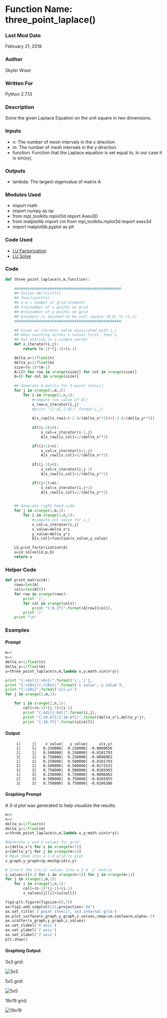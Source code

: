 # Function Name: three_point_laplace()

### Last Mod Date
February 21, 2018
### Author
Skyler Wiser
### Written For
Python 2.7.13
### Description
Solve the given Laplace Equation on the unit square in two dimensions.
### Inputs

* n: The number of mesh intervals in the x direction
* m: The number of mesh intervals in the y direction
* function: Function that the Laplace equation is set equal to, in our case it is sin(xy),


### Outputs

* lambda: The largest eigenvalue of matrix A

### Modules Used

* import math
* import numpy as np
* from mpl_toolkits.mplot3d import Axes3D
* from matplotlib import cm
from mpl_toolkits.mplot3d import axes3d
* import matplotlib.pyplot as plt

### Code Used

* [LU Factorization](https://swiser.github.io/MATH5620/HW2/LU_factorization)
* [LU Solve](https://swiser.github.io/MATH5620/HW2/LU_solve)

### Code

```python
def three_point_laplace(n,m,function):
    
    ################################################
    ## Solves del(u)=f(x)
    ## function=f(x)
    ## n,m = number of grid elements
    ## n+1=number of x points on grid
    ## m+1=number of y points on grid
    ## boundary is assumed to be unit square (0,0) to (1,1)
    ################################################

    ## Gives an iterator value associated with i,j
    ## when counting across x values first, then y
    ## but storing in a single vector
    def x_iterator(i,j):
        return (n-1)*(j-1)+(i-1)

    delta_x=1/float(n)
    delta_y=1/float(m)
    size=(n-1)*(m-1)
    A=[[0 for row in xrange(size)] for col in xrange(size)]
    b=[0 for col in xrange(size)]
    
    ## Generate A matrix for 3-point stencil
    for j in xrange(1,m,1):
        for i in xrange(1,n,1):
            #compute row value of A[]
            x_row=x_iterator(i,j)
            #print "({:d},{:d})".format(i,j)
            
            A[x_row][x_row]=(-2.0/(delta_x**2))+(-2.0/(delta_y**2))
            
            if((i-1)>0):
                x_col=x_iterator(i-1,j)
                A[x_row][x_col]=1/(delta_x**2)

            if((i+1)<n):
                x_col=x_iterator(i+1,j)
                A[x_row][x_col]=1/(delta_x**2)
                
            if((j-1)>0):
                x_col=x_iterator(i,j-1)
                A[x_row][x_col]=1/(delta_y**2)

            if((j+1)<m):
                x_col=x_iterator(i,j+1)
                A[x_row][x_col]=1/(delta_y**2)

    
    ## Generate right hand side
    for j in xrange(1,m,1):
        for i in xrange(1,n,1):
            #compute col value for i,j
            x_col=x_iterator(i,j)
            x_value=delta_x*i
            y_value=delta_y*j
            b[x_col]=function(x_value,y_value)

    LU,p=LU_factorization(A)
    u=LU_solve(LU,p,b)
    return u
```
### Helper Code

```python
def print_matrix(A):
    rows=len(A)
    cols=len(A[0])
    for row in xrange(rows):
        print '|',
        for col in xrange(cols):
            print "{:8.2f}".format(A[row][col]),
        print '|'
    print "\n"
```

### Examples
#### Prompt

```python
m=4
n=4
delta_x=1/float(n)
delta_y=1/float(m)
u=three_point_laplace(n,m,lambda x,y:math.sin(x*y))

print "{:>6s}|{:>6s}|".format('i','j'),
print "{:>10s}|{:>10s}|".format('x value','y value'),
print "{:>10s}".format('u(x,y)')
for j in xrange(1,m,1):

    for i in xrange(1,n,1):
        cell=(n-1)*(j-1)+(i-1)
        print "{:6d}|{:6d}|".format(i,j),
        print "{:10.6f}|{:10.6f}|".format(delta_x*i,delta_y*j),
        print "{:10.7f}".format(u[cell])
```

#### Output

```
     i|     j|    x value|   y value|     u(x,y)
     1|     1|   0.250000|  0.250000| -0.0060656
     2|     1|   0.500000|  0.250000| -0.0101793
     3|     1|   0.750000|  0.250000| -0.0096062
     1|     2|   0.250000|  0.500000| -0.0101793
     2|     2|   0.500000|  0.500000| -0.0172531
     3|     2|   0.750000|  0.500000| -0.0165955
     1|     3|   0.250000|  0.750000| -0.0096062
     2|     3|   0.500000|  0.750000| -0.0165955
     3|     3|   0.750000|  0.750000| -0.0166306
```
#### Graphing Prompt

A 3-d plot was generated to help visualize the results.

```python
m=4
n=4
delta_x=1/float(n)
delta_y=1/float(m)
u=three_point_laplace(n,m,lambda x,y:math.sin(x*y))

#Generate x and y values for grid
x=[delta_x*i for i in xrange(n+1)]
y=[delta_y*j for j in xrange(m+1)]
# Mesh them into a 2-d grid to plot
x_graph,y_graph=np.meshgrid(x,y)

# Insert the u(x,y) values into a 2-d 'z' matrix
z_values=[[0.0 for i in xrange(n+1)] for j in xrange(m+1)]
for j in xrange(1,m,1):
    for i in xrange(1,n,1):
        cell=(n-1)*(j-1)+(i-1)
        z_values[j][i]=(u[cell])

fig1=plt.figure(figsize=(9,7))
ax=fig1.add_subplot(111,projection='3d')
ax.set_title('3 point stencil, 3x3 internal grid')
ax.plot_surface(x_graph,y_graph,z_values,cmap=cm.coolwarm,alpha=.5)
ax.scatter(x_graph,y_graph,z_values)
ax.set_xlabel('X axis')
ax.set_ylabel('Y axis')
ax.set_zlabel('Z axis')
plt.show()
```

#### Graphing Output
3x3 grid:

![3x3](https://swiser.github.io/MATH5620/HW3/3x3_grid.png)

5x5 grid:

![5x5](https://swiser.github.io/MATH5620/HW3/5x5_grid.png)

19x19 grid:

![19x19](https://swiser.github.io/MATH5620/HW3/19x19_grid.png)

